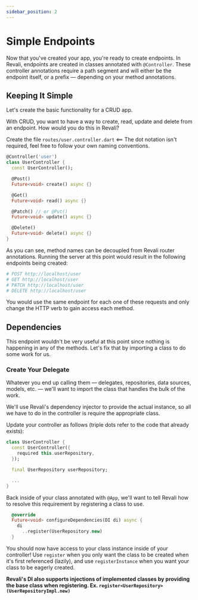 ```yaml
---
sidebar_position: 2
---
```


# Simple Endpoints

Now that you've created your app, you're ready to create endpoints. In Revali, endpoints are created in classes annotated with `@Controller`. These controller annotations require a path segment and will either be the endpoint itself, or a prefix — depending on your method annotations.

## Keeping It Simple

Let's create the basic functionality for a CRUD app.

With CRUD, you want to have a way to create, read, update and delete from an endpoint. How would you do this in Revali?

Create the file `routes/user.controller.dart` <== The dot notation isn't required, feel free to follow your own naming conventions.

```dart title="routes/user.controller.dart"
@Controller('user')
class UserController {
  const UserController();

  @Post()
  Future<void> create() async {}

  @Get()
  Future<void> read() async {}

  @Patch() // or @Put()
  Future<void> update() async {}

  @Delete()
  Future<void> delete() async {}
}
```

As you can see, method names can be decoupled from Revali router annotations. Running the server at this point would result in the following endpoints being created:

```sh
# POST http://localhost/user
# GET http://localhost/user
# PATCH http://localhost/user
# DELETE http://localhost/user
```

You would use the same endpoint for each one of these requests and only change the HTTP verb to gain access each method.

## Dependencies

This endpoint wouldn't be very useful at this point since nothing is happening in any of the methods. Let's fix that by importing a class to do some work for us.

### Create Your Delegate

Whatever you end up calling them — delegates, repositories, data sources, models, etc. — we'll want to import the class that handles the bulk of the work.

We'll use Revali's dependency injector to provide the actual instance, so all we have to do in the controller is require the appropriate class.

Update your controller as follows (triple dots refer to the code that already exists):

```dart
class UserController {
  const UserController({
    required this.userRepository,
  });

  final UserRepository userRepository;

  ...
}
```

Back inside of your class annotated with `@App`, we'll want to tell Revali how to resolve this requirement by registering a class to use.

```dart
  @override
  Future<void> configureDependencies(DI di) async {
    di
      ..register(UserRepository.new)
  }
```

You should now have access to your class instance inside of your controller! Use `register` when you only want the class to be created when it's first referenced (lazily), and use `registerInstance` when you want your class to be eagerly created.

**Revali's DI also supports injections of implemented classes by providing the base class when registering. Ex. `register<UserRepository>(UserRepositoryImpl.new)`**
